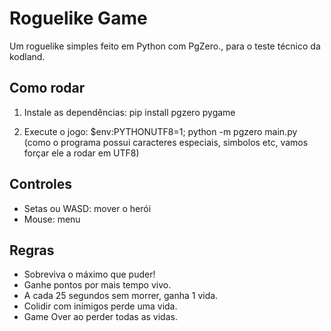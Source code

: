 # Roguelike Game

Um roguelike simples feito em Python com PgZero., para o teste técnico da kodland.

## Como rodar

1. Instale as dependências:
pip install pgzero pygame

2. Execute o jogo:
$env:PYTHONUTF8=1; python -m pgzero main.py (como o programa possui caracteres especiais, simbolos etc, vamos forçar ele a rodar em UTF8)


## Controles
- Setas ou WASD: mover o herói
- Mouse: menu

## Regras
- Sobreviva o máximo que puder!
- Ganhe pontos por mais tempo vivo.
- A cada 25 segundos sem morrer, ganha 1 vida.
- Colidir com inimigos perde uma vida.
- Game Over ao perder todas as vidas.
